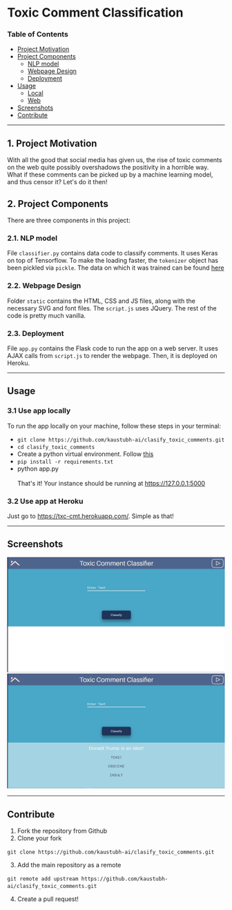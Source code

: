 
# Toxic Comment Classification

### Table of Contents

- [Project Motivation](#motivation)
- [Project Components](#components)
  - [NLP model](#etl_pipeline)
  - [Webpage Design](#ml_pipeline)
  - [Deployment](#flask)
- [Usage](#usage)
  - [Local](#local)
  - [Web](#web)
- [Screenshots](#screenshots) 
- [Contribute](#contribute)

***

<a id='motivation'></a>

## 1. Project Motivation

With all the good that social media has given us, the rise of toxic comments on the web quite possibly overshadows the positivity in a horrible way. What if these comments can be picked up by a machine learning model, and thus censor it? Let's do it then!

<a id='components'></a>

## 2. Project Components

There are three components in this project:

<a id='etl_pipeline'></a>

### 2.1. NLP model

File `classifier.py` contains data code to classify comments. It uses Keras on top of Tensorflow. To make the loading faster, the `tokenizer` object has been pickled via `pickle`. The data on which it was trained can be found [here](https://www.kaggle.com/c/jigsaw-toxic-comment-classification-challenge/data)

<a id='ml_pipeline'></a>

### 2.2. Webpage Design

Folder  `static` contains the HTML, CSS and JS files, along with the necessary SVG and font files. The `script.js` uses JQuery. The rest of the code is pretty much vanilla. 

### 2.3. Deployment

File `app.py` contains the Flask code to run the app on a web server. It uses AJAX calls from `script.js` to render the webpage. Then, it is deployed on Heroku.

***

<a name="usage"/>

## Usage

<a id='local'></a>

### 3.1 Use app locally

To run the app locally on your machine, follow these steps in your terminal:
* `git clone https://github.com/kaustubh-ai/clasify_toxic_comments.git`
* `cd clasify_toxic_comments`
* Create a python virtual environment. Follow [this](https://packaging.python.org/guides/installing-using-pip-and-virtual-environments/)
* `pip install -r requirements.txt`
* python app.py 
<br><br>
That's it! Your instance should be running at https://127.0.0.1:5000

### 3.2 Use app at Heroku

Just go to https://txc-cmt.herokuapp.com/. Simple as that!

***

<a name="screenshots"/>

## Screenshots

![home_page.png](Screenshots/home_page.png)
![classified](Screenshots/classified.png)

***

<a name="contribute"/>

## Contribute
1.  Fork the repository from Github
2.  Clone your fork

`git clone https://github.com/kaustubh-ai/clasify_toxic_comments.git`

3.  Add the main repository as a remote

```git remote add upstream https://github.com/kaustubh-ai/clasify_toxic_comments.git```

4.  Create a pull request!